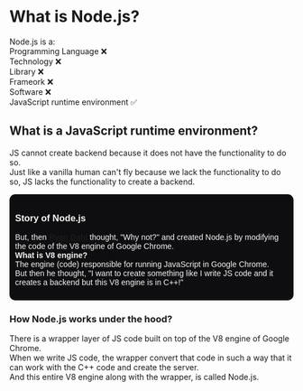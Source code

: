 # What is Node.js?
Node.js is a: <br>
    Programming Language ❌<br>
    Technology ❌<br>
    Library ❌<br>
    Frameork ❌<br>
    Software ❌<br>
    JavaScript runtime environment ✅

## What is a JavaScript runtime environment?
JS cannot create backend because it does not have the functionality to do so. <br>
Just like a vanilla human can't fly because we lack the functionality to do so, JS lacks the functionality to create a backend.<br>
<div 
style="background-color: #0e0e10;
       color: #f5f5f5;
       border-radius: 10px;
       padding: 10px;
       font-family: sans-serif;
"
>

### Story of Node.js

But, then <a href="https://en.wikipedia.org/wiki/Ryan_Dahl" target="_blank"> <b>Ryan Dahl</b></a>  thought, "Why not?" and created Node.js by modifying the code of the V8 engine of Google Chrome. <br>
<b>What is V8 engine?</b> <br>
The engine (code) responsible for running JavaScript in Google Chrome.<br>
But then he thought, "I want to create something like I write JS code and it creates a backend but this V8 engine is in C++!"
</div>

### How Node.js works under the hood?
There is a wrapper layer of JS code built on top of the V8 engine of Google Chrome.<br>
When we write JS code, the wrapper convert that code in such a way that it can work with the C++ code and create the server. <br>
And this entire V8 engine along with the wrapper, is called Node.js.
